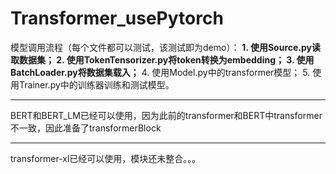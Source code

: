 # Transformer_usePytorch

模型调用流程（每个文件都可以测试，该测试即为demo）：
**1. 使用Source.py读取数据集；
2. 使用TokenTensorizer.py将token转换为embedding；
3. 使用BatchLoader.py将数据集载入；**
4. 使用Model.py中的transformer模型；
5. 使用Trainer.py中的训练器训练和测试模型。

---------------------

BERT和BERT_LM已经可以使用，因为此前的transformer和BERT中transformer不一致，因此准备了transformerBlock

-------------------
transformer-xl已经可以使用，模块还未整合。。。